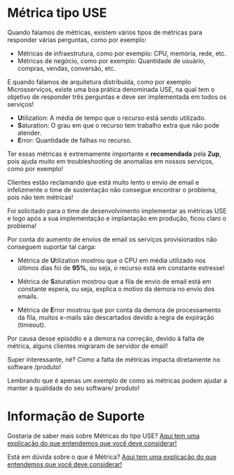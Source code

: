 # Métrica tipo USE

Quando falamos de métricas, existem vários tipos de métricas para responder várias perguntas, como por exemplo:

- Métricas de infraestrutura, como por exemplo: CPU, memória, rede, etc.
- Métricas de negócio, como por exemplo: Quantidade de usuário, compras, vendas, conversão, etc.

E quando falamos de arquitetura distribuída, como por exemplo Microsserviços, existe uma boa prática denominada USE, na qual tem o objetivo de responder três perguntas e deve ser implementada em todos os serviços!


- **U**tilization: A média de tempo que o recurso está sendo utilizado.
- **S**aturation: O grau em que o recurso tem trabalho extra que não pode atender.
- **E**rror: Quantidade de falhas no recurso.

Ter essas métricas é extremamente importante e **recomendada** pela **Zup**, pois ajuda muito em troubleshooting de 
anomalias em nossos serviços, como por exemplo!

Clientes estão reclamando que está muito lento o envio de email e infelizmente o time de sustentação não consegue encontrar o problema, pois não tem métricas!

Foi solicitado para o time de desenvolvimento implementar as métricas USE e logo após a sua implementação e implantação em produção, ficou claro o problema!

Por conta do aumento de envios de email os serviços provisionados não conseguem suportar tal carga:


- Métrica de **U**tilization mostrou que o CPU em média utilizado nos últimos dias foi de **95%**, ou seja, o recurso 
está em constante estresse!

- Métrica de **S**aturation mostrou que a fila de envio de email está em constante espera, ou seja, explica o motivo da 
demora no envio dos emails.

- Métrica de **E**rror mostrou que por conta da demora de processamento da fila, muitos e-mails são descartados devido a 
regra de expiração (timeout).

Por causa desse episódio e a demora na correção, devido à falta de métrica, alguns clientes migraram de servidor de email!

Super interessante, né? Como a falta de métricas impacta diretamente no software /produto!

Lembrando que é apenas um exemplo de como as métricas podem ajudar a manter a qualidade do seu software/ produto!


# Informação de Suporte

Gostaria de saber mais sobre Métricas do tipo USE? [Aqui tem uma explicação do que entendemos que você deve considerar!](http://www.brendangregg.com/usemethod.html)

Está em dúvida sobre o que é Métrica? [Aqui tem uma explicação do que entendemos que você deve considerar!](../informacao_procedural/metric.md)
